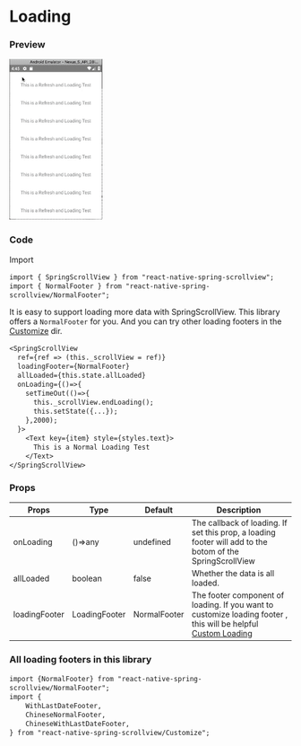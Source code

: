 # Loading

### Preview
![Preview](../../res/LoadingStickyContent.gif)

### Code

Import

```$js
import { SpringScrollView } from "react-native-spring-scrollview";
import { NormalFooter } from "react-native-spring-scrollview/NormalFooter";
```

It is easy to support loading more data with SpringScrollView. This library offers a `NormalFooter` for you. And you can try other loading footers in the [Customize](https://github.com/bolan9999/react-native-spring-scrollview/tree/master/src/Customize) dir.

```$js
<SpringScrollView
  ref={ref => (this._scrollView = ref)}
  loadingFooter={NormalFooter}
  allLoaded={this.state.allLoaded}
  onLoading={()=>{
    setTimeOut(()=>{
      this._scrollView.endLoading();
      this.setState({...});
    },2000);
  }>
    <Text key={item} style={styles.text}>
      This is a Normal Loading Test
    </Text>
</SpringScrollView>
```


### Props

Props  |  Type  |  Default  |  Description  
---- | ------ | --------- | --------
onLoading | ()=>any | undefined | The callback of loading. If set this prop, a loading footer will add to the botom of the SpringScrollView
allLoaded | boolean | false | Whether the data is all loaded.
loadingFooter | LoadingFooter | NormalFooter | The footer component of loading. If you want to customize loading footer , this will be helpful [Custom Loading](/en/V2/CustomLoading)



### All loading footers in this library

```
import {NormalFooter} from "react-native-spring-scrollview/NormalFooter";
import {
    WithLastDateFooter,
    ChineseNormalFooter,
    ChineseWithLastDateFooter,
} from "react-native-spring-scrollview/Customize";
```
